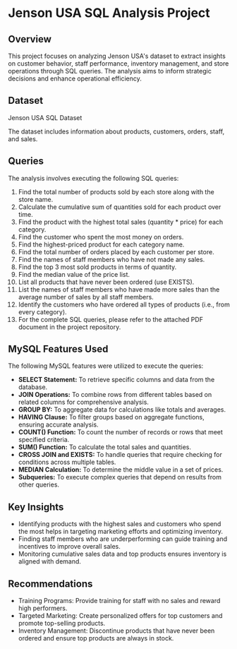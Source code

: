 # Jenson USA SQL Analysis Project
## Overview
This project focuses on analyzing Jenson USA's dataset to extract insights on customer behavior, staff performance, inventory management, and store operations through SQL queries. The analysis aims to inform strategic decisions and enhance operational efficiency.

## Dataset
Jenson USA SQL Dataset

The dataset includes information about products, customers, orders, staff, and sales.

## Queries
The analysis involves executing the following SQL queries:

1. Find the total number of products sold by each store along with the store name.
2. Calculate the cumulative sum of quantities sold for each product over time.
3. Find the product with the highest total sales (quantity * price) for each category.
4. Find the customer who spent the most money on orders.
5. Find the highest-priced product for each category name.
6. Find the total number of orders placed by each customer per store.
7. Find the names of staff members who have not made any sales.
8. Find the top 3 most sold products in terms of quantity.
9. Find the median value of the price list.
10. List all products that have never been ordered (use EXISTS).
11. List the names of staff members who have made more sales than the average number of sales by all staff members.
12. Identify the customers who have ordered all types of products (i.e., from every category).
13. For the complete SQL queries, please refer to the attached PDF document in the project repository.

## MySQL Features Used
The following MySQL features were utilized to execute the queries:

- **SELECT Statement:** To retrieve specific columns and data from the database.
- **JOIN Operations:** To combine rows from different tables based on related columns for comprehensive analysis.
- **GROUP BY:** To aggregate data for calculations like totals and averages.
- **HAVING Clause:** To filter groups based on aggregate functions, ensuring accurate analysis.
- **COUNT() Function:** To count the number of records or rows that meet specified criteria.
- **SUM() Function:** To calculate the total sales and quantities.
- **CROSS JOIN and EXISTS:** To handle queries that require checking for conditions across multiple tables.
- **MEDIAN Calculation:** To determine the middle value in a set of prices.
- **Subqueries:** To execute complex queries that depend on results from other queries.
## Key Insights
- Identifying products with the highest sales and customers who spend the most helps in targeting marketing efforts and optimizing inventory.
- Finding staff members who are underperforming can guide training and incentives to improve overall sales.
- Monitoring cumulative sales data and top products ensures inventory is aligned with demand.
## Recommendations
- Training Programs: Provide training for staff with no sales and reward high performers.
- Targeted Marketing: Create personalized offers for top customers and promote top-selling products.
- Inventory Management: Discontinue products that have never been ordered and ensure top products are always in stock.
